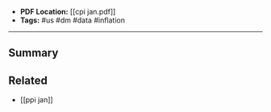 
- **PDF Location:** [[cpi jan.pdf]]
- **Tags:** #us #dm #data #inflation 

---
## Summary


## Related
- [[ppi jan]] 


